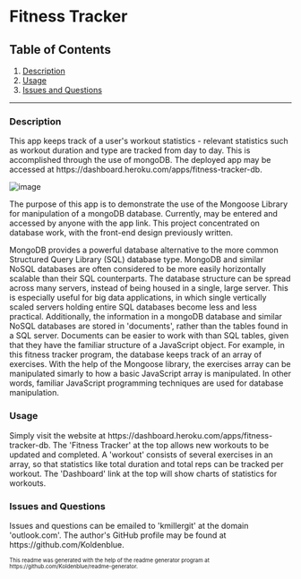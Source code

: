 # Fitness Tracker


## Table of Contents

1. <a href="#description">Description</a>
2. <a href="#usage">Usage</a>
3. <a href="#questions">Issues and Questions</a>
<hr><h3 id='description'>Description</h3>
This app keeps track of a user's workout statistics - relevant statistics such as workout duration and type are tracked from day to day. This is accomplished through the use of mongoDB. The deployed app may be accessed at https://dashboard.heroku.com/apps/fitness-tracker-db. 

![image](https://user-images.githubusercontent.com/64618290/93720035-5e2ef780-fb3b-11ea-99c8-74bc59cfa6df.png)

The purpose of this app is to demonstrate the use of the Mongoose Library for manipulation of a mongoDB database. Currently, may be entered and accessed by anyone with the app link. This project concentrated on database work, with the front-end design previously written. 

MongoDB provides a powerful database alternative to the more common Structured Query Library (SQL) database type. MongoDB and similar NoSQL databases are often considered to be more easily horizontally scalable than their SQL counterparts. The database structure can be spread across many servers, instead of being housed in a single, large server. This is especially useful for big data applications, in which single vertically scaled servers holding entire SQL databases become less and less practical. Additionally, the information in a mongoDB database and similar NoSQL databases are stored in 'documents', rather than the tables found in a SQL server. Documents can be easier to work with than SQL tables, given that they have the familiar structure of a JavaScript object. For example, in this fitness tracker program, the database keeps track of an array of exercises. With the help of the Mongoose library, the exercises array can be manipulated simarly to how a basic JavaScript array is manipulated. In other words, familiar JavaScript programming techniques are used for database manipulation. 

<h3 id='usage'>Usage</h3>
Simply visit the website at https://dashboard.heroku.com/apps/fitness-tracker-db. The 'Fitness Tracker' at the top allows new workouts to be updated and completed. A 'workout' consists of several exercises in an array, so that statistics like total duration and total reps can be tracked per workout. The 'Dashboard' link at the top will show charts of statistics for workouts.

<h3 id='questions'>Issues and Questions</h3>
Issues and questions can be emailed to 'kmillergit' at the domain 'outlook.com'. The author's GitHub profile may be found at https://github.com/Koldenblue.<p><sub><sup>This readme was generated with the help of the readme generator program at https://github.com/Koldenblue/readme-generator.</sup></sub></p>